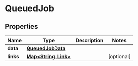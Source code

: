 

# QueuedJob


## Properties

Name | Type | Description | Notes
------------ | ------------- | ------------- | -------------
**data** | [**QueuedJobData**](QueuedJobData.md) |  | 
**links** | [**Map&lt;String, Link&gt;**](Link.md) |  |  [optional]




